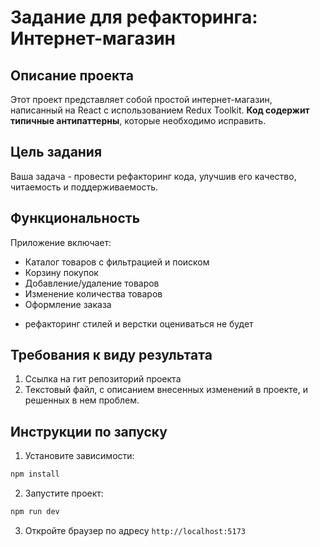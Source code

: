 # Задание для рефакторинга: Интернет-магазин

## Описание проекта

Этот проект представляет собой простой интернет-магазин, написанный на React с использованием Redux Toolkit. **Код содержит типичные антипаттерны**, которые необходимо исправить.

## Цель задания

Ваша задача - провести рефакторинг кода, улучшив его качество, читаемость и поддерживаемость.

## Функциональность

Приложение включает:

- Каталог товаров с фильтрацией и поиском
- Корзину покупок
- Добавление/удаление товаров
- Изменение количества товаров
- Оформление заказа

* рефакторинг стилей и верстки оцениваться не будет

## Требования к виду результата

1. Ссылка на гит репозиторий проекта
2. Текстовый файл, с описанием внесенных изменений в проекте, и решенных в нем проблем.

## Инструкции по запуску

1. Установите зависимости:

```bash
npm install
```

2. Запустите проект:

```bash
npm run dev
```

3. Откройте браузер по адресу `http://localhost:5173`

